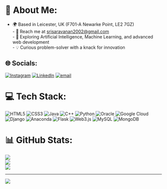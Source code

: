 # 💫 About Me:
 - 🌍 Based in Leicester, UK (F701-A Newarke Point, LE2 7GZ)<br> - 📧 Reach me at [srisaravanan2002@gmail.com](mailto:srisaravanan2002@gmail.com)<br> - 🌱 Exploring Artificial Intelligence, Machine Learning, and advanced web development<br> - 💡 Curious problem-solver with a knack for innovation


## 🌐 Socials:
[![Instagram](https://img.shields.io/badge/Instagram-%23E4405F.svg?logo=Instagram&logoColor=white)](https://instagram.com/saravana_sri_) [![LinkedIn](https://img.shields.io/badge/LinkedIn-%230077B5.svg?logo=linkedin&logoColor=white)](https://linkedin.com/in/srisaravanan02) [![email](https://img.shields.io/badge/Email-D14836?logo=gmail&logoColor=white)](mailto:srisaravanan2002@gmail.com) 

# 💻 Tech Stack:
![HTML5](https://img.shields.io/badge/html5-%23E34F26.svg?style=for-the-badge&logo=html5&logoColor=white) ![CSS3](https://img.shields.io/badge/css3-%231572B6.svg?style=for-the-badge&logo=css3&logoColor=white) ![Java](https://img.shields.io/badge/java-%23ED8B00.svg?style=for-the-badge&logo=openjdk&logoColor=white) ![C++](https://img.shields.io/badge/c++-%2300599C.svg?style=for-the-badge&logo=c%2B%2B&logoColor=white) ![Python](https://img.shields.io/badge/python-3670A0?style=for-the-badge&logo=python&logoColor=ffdd54) ![Oracle](https://img.shields.io/badge/Oracle-F80000?style=for-the-badge&logo=oracle&logoColor=white) ![Google Cloud](https://img.shields.io/badge/GoogleCloud-%234285F4.svg?style=for-the-badge&logo=google-cloud&logoColor=white) ![Django](https://img.shields.io/badge/django-%23092E20.svg?style=for-the-badge&logo=django&logoColor=white) ![Anaconda](https://img.shields.io/badge/Anaconda-%2344A833.svg?style=for-the-badge&logo=anaconda&logoColor=white) ![Flask](https://img.shields.io/badge/flask-%23000.svg?style=for-the-badge&logo=flask&logoColor=white) ![Web3.js](https://img.shields.io/badge/web3.js-F16822?style=for-the-badge&logo=web3.js&logoColor=white) ![MySQL](https://img.shields.io/badge/mysql-4479A1.svg?style=for-the-badge&logo=mysql&logoColor=white) ![MongoDB](https://img.shields.io/badge/MongoDB-%234ea94b.svg?style=for-the-badge&logo=mongodb&logoColor=white)
# 📊 GitHub Stats:
![](https://github-readme-stats.vercel.app/api?username=srisaravanan02&theme=dark&hide_border=false&include_all_commits=false&count_private=false)<br/>
![](https://nirzak-streak-stats.vercel.app/?user=srisaravanan02&theme=dark&hide_border=false)<br/>
![](https://github-readme-stats.vercel.app/api/top-langs/?username=srisaravanan02&theme=dark&hide_border=false&include_all_commits=false&count_private=false&layout=compact)

---
[![](https://visitcount.itsvg.in/api?id=srisaravanan02&icon=0&color=0)](https://visitcount.itsvg.in)

<!-- Proudly created with GPRM ( https://gprm.itsvg.in ) -->

